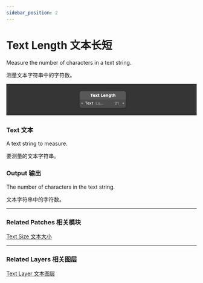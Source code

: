 ```yaml
---
sidebar_position: 2
---
```


# Text Length 文本长短

Measure the number of characters in a text string.

测量文本字符串中的字符数。

![Image](./../../../static/img/docs/Text/text-length.png)

### Text 文本

A text string to measure.

要测量的文本字符串。

### Output 输出

The number of characters in the text string.

文本字符串中的字符数。

------

### Related Patches 相关模块

[Text Size 文本大小](./Text%20Size.md)

------

### Related Layers 相关图层

[Text Layer 文本图层](./../Layer/Text%20Layer.md)

